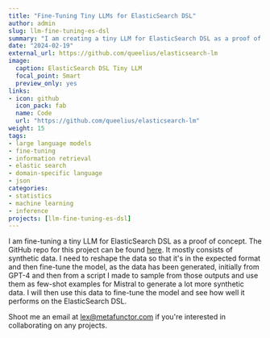 ```yaml
---
title: "Fine-Tuning Tiny LLMs for ElasticSearch DSL"
author: admin
slug: llm-fine-tuning-es-dsl 
summary: "I am creating a tiny LLM for ElasticSearch DSL as a proof of concept."
date: "2024-02-19"
external_url: https://github.com/queelius/elasticsearch-lm
image:
  caption: ElasticSearch DSL Tiny LLM
  focal_point: Smart
  preview_only: yes
links:
- icon: github
  icon_pack: fab
  name: Code
  url: "https://github.com/queelius/elasticsearch-lm"
weight: 15
tags:
- large language models
- fine-tuning
- information retrieval
- elastic search
- domain-specific language
- json
categories:
- statistics
- machine learning
- inference
projects: [llm-fine-tuning-es-dsl]
---
```


I am fine-tuning a tiny LLM for ElasticSearch DSL as a proof of concept. The
GitHub repo for this project can be found [here](https://github.com/queelius/elasticsearch-lm).
It mostly consists of synthetic data. I need to reshape the data so that it's
in the expected format and then fine-tune the model, as the data has been
generated, initially from GPT-4 and then from a script I made to sample from
those outputs and use them as few-shot examples for Mistral to generate
a lot more synthetic data. I will then use this data to fine-tune the model
and see how well it performs on the ElasticSearch DSL.

Shoot me an email at [lex@metafunctor.com](mailto:lex@metafunctor.com) if you're
interested in collaborating on any projects.
